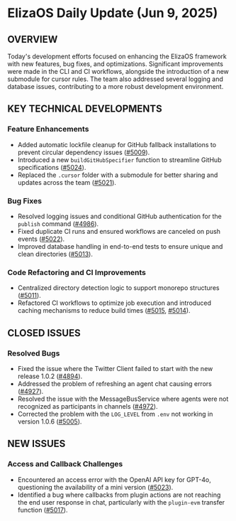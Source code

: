 # ElizaOS Daily Update (Jun 9, 2025)

## OVERVIEW 
Today's development efforts focused on enhancing the ElizaOS framework with new features, bug fixes, and optimizations. Significant improvements were made in the CLI and CI workflows, alongside the introduction of a new submodule for cursor rules. The team also addressed several logging and database issues, contributing to a more robust development environment.

## KEY TECHNICAL DEVELOPMENTS

### Feature Enhancements
- Added automatic lockfile cleanup for GitHub fallback installations to prevent circular dependency issues ([#5009](https://github.com/elizaos/eliza/pull/5009)).
- Introduced a new `buildGitHubSpecifier` function to streamline GitHub specifications ([#5024](https://github.com/elizaos/eliza/pull/5024)).
- Replaced the `.cursor` folder with a submodule for better sharing and updates across the team ([#5021](https://github.com/elizaos/eliza/pull/5021)).

### Bug Fixes
- Resolved logging issues and conditional GitHub authentication for the `publish` command ([#4986](https://github.com/elizaos/eliza/pull/4986)).
- Fixed duplicate CI runs and ensured workflows are canceled on push events ([#5022](https://github.com/elizaos/eliza/pull/5022)).
- Improved database handling in end-to-end tests to ensure unique and clean directories ([#5013](https://github.com/elizaos/eliza/pull/5013)).

### Code Refactoring and CI Improvements
- Centralized directory detection logic to support monorepo structures ([#5011](https://github.com/elizaos/eliza/pull/5011)).
- Refactored CI workflows to optimize job execution and introduced caching mechanisms to reduce build times ([#5015](https://github.com/elizaos/eliza/pull/5015), [#5014](https://github.com/elizaos/eliza/pull/5014)).

## CLOSED ISSUES

### Resolved Bugs
- Fixed the issue where the Twitter Client failed to start with the new release 1.0.2 ([#4894](https://github.com/elizaos/eliza/issues/4894)).
- Addressed the problem of refreshing an agent chat causing errors ([#4927](https://github.com/elizaos/eliza/issues/4927)).
- Resolved the issue with the MessageBusService where agents were not recognized as participants in channels ([#4972](https://github.com/elizaos/eliza/issues/4972)).
- Corrected the problem with the `LOG_LEVEL` from `.env` not working in version 1.0.6 ([#5005](https://github.com/elizaos/eliza/issues/5005)).

## NEW ISSUES

### Access and Callback Challenges
- Encountered an access error with the OpenAI API key for GPT-4o, questioning the availability of a mini version ([#5023](https://github.com/elizaos/eliza/issues/5023)).
- Identified a bug where callbacks from plugin actions are not reaching the end user response in chat, particularly with the `plugin-evm` transfer function ([#5017](https://github.com/elizaos/eliza/issues/5017)).
